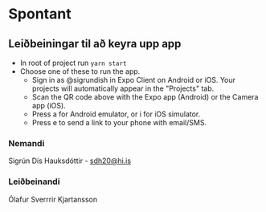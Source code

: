 # Spontant

## Leiðbeiningar til að keyra upp app

- In root of project run
  `yarn start`
- Choose one of these to run the app.
  - Sign in as @sigrundish in Expo Client on Android or iOS. Your projects will automatically appear in the "Projects" tab.
  - Scan the QR code above with the Expo app (Android) or the Camera app (iOS).
  - Press a for Android emulator, or i for iOS simulator.
  - Press e to send a link to your phone with email/SMS.

### Nemandi

Sigrún Dís Hauksdóttir - sdh20@hi.is

### Leiðbeinandi

Ólafur Sverrrir Kjartansson
